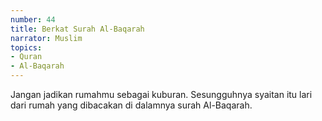 ```yaml
---
number: 44
title: Berkat Surah Al-Baqarah
narrator: Muslim
topics:
- Quran
- Al-Baqarah
---
```


Jangan jadikan rumahmu sebagai kuburan. Sesungguhnya syaitan itu lari dari rumah yang dibacakan di dalamnya surah Al-Baqarah.
